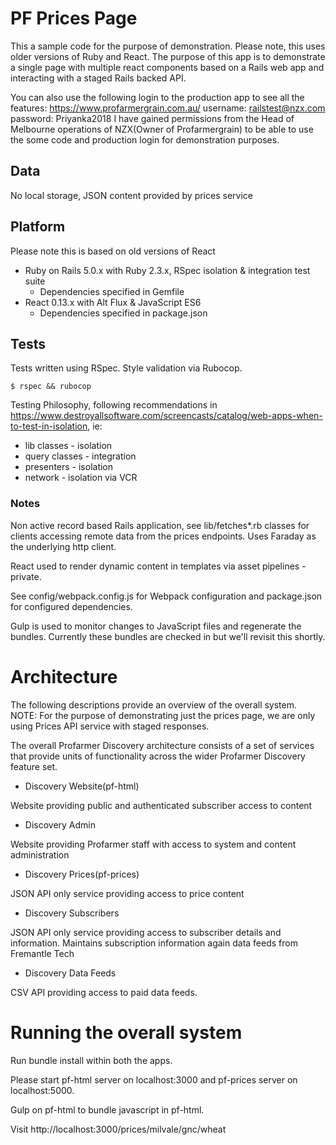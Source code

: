 # PF Prices Page

This a sample code for the purpose of demonstration. Please note, this uses older versions of Ruby and React.
The purpose of this app is to demonstrate a single page with multiple react components based on a Rails web app and interacting with a staged Rails backed API.

You can also use the following login to the production app to see all the features:
https://www.profarmergrain.com.au/
username: railstest@nzx.com
password: Priyanka2018
I have gained permissions from the Head of Melbourne operations of NZX(Owner of Profarmergrain) to be able to use the some code and production login for demonstration purposes.

## Data

No local storage, JSON content provided by prices service

## Platform
Please note this is based on old versions of React
- Ruby on Rails 5.0.x with Ruby 2.3.x, RSpec isolation & integration test suite
  - Dependencies specified in Gemfile
- React 0.13.x with Alt Flux & JavaScript ES6
  - Dependencies specified in package.json

## Tests

Tests written using RSpec. Style validation via Rubocop.

````
$ rspec && rubocop
````

Testing Philosophy, following recommendations in https://www.destroyallsoftware.com/screencasts/catalog/web-apps-when-to-test-in-isolation, ie:

- lib classes - isolation
- query classes - integration
- presenters - isolation
- network - isolation via VCR

### Notes

Non active record based Rails application, see lib/fetches*.rb classes for clients accessing remote data from the prices endpoints. Uses Faraday as the underlying http client.

React used to render dynamic content in templates via asset pipelines - private.

See config/webpack.config.js for Webpack configuration and package.json for configured dependencies.

Gulp is used to monitor changes to JavaScript files and regenerate the bundles. Currently these bundles are checked in but we'll revisit this shortly.

# Architecture

The following descriptions provide an overview of the overall system.
NOTE: For the purpose of demonstrating just the prices page, we are only using Prices API service with staged responses.

The overall Profarmer Discovery architecture consists of a set of services that provide units of functionality across the wider Profarmer Discovery feature set.

- Discovery Website(pf-html)

Website providing public and authenticated subscriber access to content

- Discovery Admin

Website providing Profarmer staff with access to system and content administration

- Discovery Prices(pf-prices)

JSON API only service providing access to price content

- Discovery Subscribers

JSON API only service providing access to subscriber details and information. Maintains subscription information again data feeds from Fremantle Tech

- Discovery Data Feeds

CSV API providing access to paid data feeds.

# Running the overall system

Run bundle install within both the apps.

Please start pf-html server on localhost:3000 and pf-prices server on localhost:5000.

Gulp on pf-html to bundle javascript in pf-html.

Visit http://localhost:3000/prices/milvale/gnc/wheat
